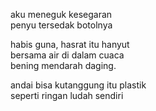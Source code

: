 aku meneguk kesegaran  
penyu tersedak botolnya

habis guna, hasrat itu hanyut  
bersama air di dalam cuaca  
bening mendarah daging.

andai bisa kutanggung itu plastik  
seperti ringan ludah sendiri
